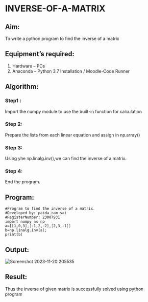 # INVERSE-OF-A-MATRIX
## Aim:
To write a python program to find the inverse of a matrix
## Equipment’s required:
1. 	Hardware – PCs
2. 	Anaconda – Python 3.7 Installation / Moodle-Code Runner
## Algorithm:
### Step1 : 
Import the numpy module to use the built-in function for calculation

### Step 2: 
Prepare the lists from each linear equation and assign in np.array()

### Step 3: 
Using yhe np.linalg.inv(),we can find the inverse of a matrix.
### Step 4: 
End the program.
## Program:
```
#Program to find the inverse of a matrix.
#Developed by: paida ram sai
#RegisterNumber: 23007931
import numpy as np
a=[[1,0,3],[-1,2,-2],[2,3,-1]]
b=np.linalg.inv(a);
print(b)
```
## Output:
![Screenshot 2023-11-20 205535](https://github.com/ramsai22/INVERSE-OF-A-MATRIX/assets/150319855/e2e73a0a-8b3c-47e9-bb32-43d6b17775f9)

## Result:
Thus the inverse of given matrix is successfully solved using python program

